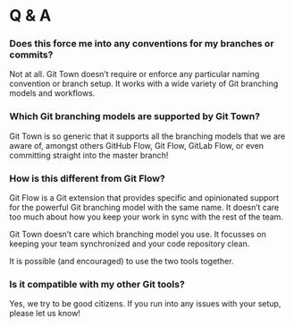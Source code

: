 # Q & A

### Does this force me into any conventions for my branches or commits?

Not at all. Git Town doesn’t require or enforce any particular naming convention or branch setup. It works with a wide variety of Git branching models and workflows.

### Which Git branching models are supported by Git Town?

Git Town is so generic that it supports all the branching models that we are aware of, amongst others GitHub Flow, Git Flow, GitLab Flow, or even committing straight into the master branch!

### How is this different from Git Flow?

Git Flow is a Git extension that provides specific and opinionated support for the powerful Git branching model with the same name. It doesn’t care too much about how you keep your work in sync with the rest of the team.

Git Town doesn’t care which branching model you use. It focusses on keeping your team synchronized and your code repository clean.

It is possible (and encouraged) to use the two tools together.

### Is it compatible with my other Git tools?

Yes, we try to be good citizens. If you run into any issues with your setup, please let us know!
